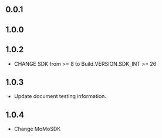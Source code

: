 ## 0.0.1
## 1.0.0
## 1.0.2
* CHANGE SDK from >= 8 to Build.VERSION.SDK_INT >= 26
## 1.0.3
* Update document testing information.
## 1.0.4
* Change MoMoSDK

